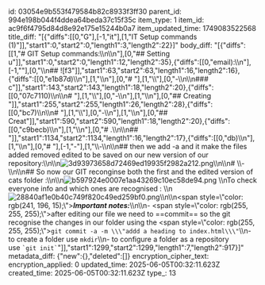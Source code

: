 id: 03054e9b553f479584b82c8933f3ff30
parent_id: 994e198b044f4ddea64beda37c15f35c
item_type: 1
item_id: ac9f6f4795d84d8e92e175e15244b0a7
item_updated_time: 1749083522568
title_diff: "[{\"diffs\":[[0,\"G\"],[-1,\"it\"],[1,\"IT Setup commands (1)\"]],\"start1\":0,\"start2\":0,\"length1\":3,\"length2\":22}]"
body_diff: "[{\"diffs\":[[1,\"# GIT Setup commands:\\\n\\\n\"],[0,\"## Setting u\"]],\"start1\":0,\"start2\":0,\"length1\":12,\"length2\":35},{\"diffs\":[[0,\"email):\\\n\"],[-1,\"\"],[0,\"\\\n## ![f3\"]],\"start1\":63,\"start2\":63,\"length1\":16,\"length2\":16},{\"diffs\":[[0,\"e1b87d)\\\n\"],[1,\"\\\n\"],[0,\"# \"],[1,\"\\\\\"],[0,\"-\\\n\\\n### c\"]],\"start1\":143,\"start2\":143,\"length1\":18,\"length2\":20},{\"diffs\":[[0,\"07c7110)\\\n\\\n# \"],[1,\"\\\\\"],[0,\"-\\\n\"],[1,\"\\\n\"],[0,\"## Creating \"]],\"start1\":255,\"start2\":255,\"length1\":26,\"length2\":28},{\"diffs\":[[0,\"bc7)\\\n\\\n# \"],[1,\"\\\\\"],[0,\"-\\\n\"],[1,\"\\\n\"],[0,\"## Creat\"]],\"start1\":590,\"start2\":590,\"length1\":18,\"length2\":20},{\"diffs\":[[0,\"c9becb)\\\n\"],[1,\"\\\n\"],[0,\"# .\\\n\\\n## \"]],\"start1\":1134,\"start2\":1134,\"length1\":16,\"length2\":17},{\"diffs\":[[0,\"db)\\\n\"],[1,\"\\\n\"],[0,\"# \"],[-1,\"-\"],[1,\"\\\\-\\\n\\\n## then we add -a and it make the files added removed edited to be saved on our new version of our repository:\\\n\\\n![3d93973658d72469ed19935f2982a212.png](:/6f1ddbe3548c4f6f87b2dbd8b47cb649)\\\n\\\n# \\\\-\\\n\\\n## So now our GIT reconginse both the first and the edited version of cats folder :\\\n\\\n![b597924e0007e1aa43269c10ec58de94.png](:/e47542a36fb841e78e7c63e82d637336)  \\\nTo check everyone info and which ones are recognised :  \\\n![28840af1e0b40c749f820c49ed259bf0.png](:/331c1117f3d54fe4a145e26757e95c10)\\\n\\\n<span style=\\\"color: rgb(241, 196, 15);\\\">***Important notes:***</span>\\\n\\\n- <span style=\\\"color: rgb(255, 255, 255);\\\">after editing our file we need to ==commit== so the git recognise the changes in our folder using the</span> <span style=\\\"color: rgb(255, 255, 255);\\\">`git commit -a -m \\\"addd a heading to index.html\\\"`</span>\\\n- to create a folder use `mkdir`\\\n- to configure a folder as a repository use `` `git init` ``\"]],\"start1\":1299,\"start2\":1299,\"length1\":7,\"length2\":917}]"
metadata_diff: {"new":{},"deleted":[]}
encryption_cipher_text: 
encryption_applied: 0
updated_time: 2025-06-05T00:32:11.623Z
created_time: 2025-06-05T00:32:11.623Z
type_: 13
